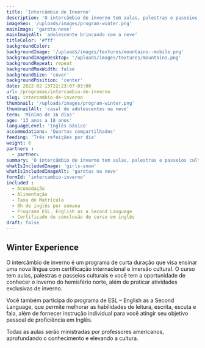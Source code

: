 ```yaml
---
title: 'Intercâmbio de Inverno'
description: 'O intercâmbio de inverno tem aulas, palestras e passeios culturais e você tem a oportunidade de conhecer o inverno do hemisfério norte, além de praticar atividades exclusivas de inverno.'
imageSeo: '/uploads/images/program-winter.png'
mainImage: 'garota-neve'
mainImageAlt: 'adolescente brincando com a neve'
titleColor: '#fff'
backgroundColor:
backgroundImage: '/uploads/images/textures/mountains--mobile.png'
backgroundImageDesktop: '/uploads/images/textures/mountains.png'
backgroundRepeat: repeat
backgroundMaxWidth: false
backgroundSize: 'cover'
backgroundPosition: 'center'
date: 2022-02-13T22:23:07-03:00
url: /programas/intercambio-de-inverno
slug: intercambio-de-inverno
thumbnail: '/uploads/images/program-winter.png'
thumbnailAlt: 'casal de adolescentes na neve'
term: 'Mínimo de 16 dias'
age: '13 anos a 18 anos'
languageLevel: 'Inglês básico'
accommodations: 'Quartos compartilhados'
feeding: 'Três refeições por dia'
weight: 6
partners :
  - partner:
summary: 'O intercâmbio de inverno tem aulas, palestras e passeios culturais e você tem a oportunidade de conhecer o inverno do hemisfério norte, além de praticar atividades exclusivas de inverno.'
whatIsIncludedImage: 'girls-snow'
whatIsIncludedImageAlt: 'garotas na neve'
formId: 'intercambio-inverno'
included :
  - Acomodação
  - Alimentação
  - Taxa de Matrícula
  - 8h de inglês por semana
  - Programa ESL. English as a Second Language
  - Certificado de conclusão de curso em inglês
draft: false
---
```


## Winter Experience

O intercâmbio de inverno é um programa de curta duração que visa ensinar uma nova língua com certificação internacional e imersão cultural. O curso tem aulas, palestras e passeios culturais e você tem a oportunidade de conhecer o inverno do hemisfério norte, além de praticar atividades exclusivas de inverno.

Você também participa do programa de ESL – English as a Second Language, que permite melhorar as habilidades de leitura, escrita, escuta e fala, além de fornecer instrução individual para você atingir seu objetivo pessoal de proficiência em Inglês.

Todas as aulas serão ministradas por professores americanos, aprofundando o conhecimento e elevando a cultura.



